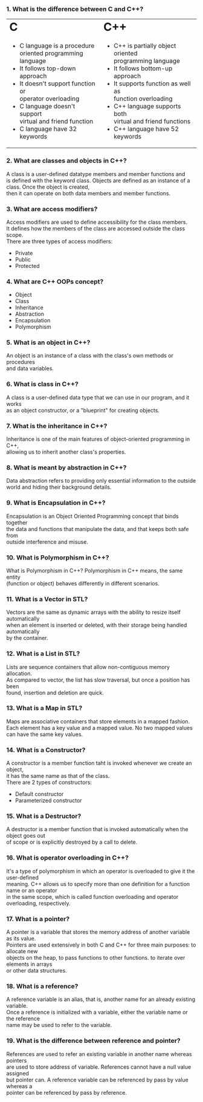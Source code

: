 ### 1. What is the difference between C and C++?

<table border="0">
 <tr>
 <td><b style="font-size:30px">C </b></td>
    <td><b style="font-size:30px">C++</b></td>
 </tr>
 <tr>
    <td>
    	<ul>
        	<li> C language is a procedure <br> oriented programming language </li>
  		<li> It follows top-down approach</li>
  		<li> It doesn't support function or <br> operator overloading </li>
            	<li> C language doesn't support <br> virtual and friend function </li>
  		<li> C language have 32 keywords </li>
	</ul>
   </td>
   <td>
    	<ul>
  		<li> C++ is partially object oriented <br> programming language </li>
  		<li> It follows bottom-up approach </li>
  		<li> It supports function as well as <br> function overloading </li>
            	<li> C++ language supports both <br> virtual and friend functions </li>
  		<li> C++ language have 52 keywords</li>
	</ul>
  </td>
</tr>
</table>

### 2. What are classes and objects in C++?

 A class is a user-defined datatype members and member functions and <br> is defined with the keyword class.
 Objects are defined as an instance of a class. Once the object is created, <br> then it can operate on both data members and member functions.

### 3. What are access modifiers?

Access modifiers are used to define accessibility for the class members. <br> It defines how the members of the class are accessed outside the class scope. <br> There are three types of access modifiers: 
* Private
* Public
* Protected

### 4. What are C++ OOPs concept? 
* Object
* Class
* Inheritance 
* Abstraction
* Encapsulation 
* Polymorphism 

### 5. What is an object in C++?
An object is an instance of a class with the class's own methods or procedures <br> and data variables.

### 6. What is class in C++?
A class is a user-defined data type that we can use in our program, and it works <br> as an object constructor, or a "blueprint" for creating objects. 

### 7. What is the inheritance in C++?
Inheritance is one of the main features of object-oriented programming in C++, <br> allowing us to inherit another class's properties.

### 8. What is meant by abstraction in C++? 
Data abstraction refers to providing only essential information to the outside <br> world and hiding their background details.

### 9. What is Encapsulation in C++?
Encapsulation is an Object Oriented Programming concept that binds together <br> the data and functions that manipulate the data, and that keeps both safe from <br> outside interference and misuse.

### 10. What is Polymorphism in C++?
What is Polymorphism in C++? Polymorphism in C++ means, the same entity <br>(function or object) behaves differently in different scenarios.

### 11. What is a Vector in STL?
Vectors are the same as dynamic arrays with the ability to resize itself automatically <br> when an element is inserted or deleted, with their storage being handled automatically <br> by the container.

### 12. What is a List in STL?
Lists are sequence containers that allow non-contiguous memory allocation. <br> As compared to vector, the list has slow traversal, but once a position has been <br> found, insertion and deletion are quick.

### 13. What is a Map in STL?
Maps are associative containers that store elements in a mapped fashion. <br> Each element has a key value and a mapped value. No two mapped values <br> can have the same key values.

### 14. What is a Constructor?
A constructor is a member function taht is invoked whenever we create an object, <br> it has the same name as that of the class. <br> There are 2 types of constructors:
* Default constructor 
* Parameterized constructor 

### 15. What is a Destructor?
A destructor is a member function that is invoked automatically when the object goes out <br> of scope or is explicitly destroyed by a call to delete.

### 16. What is operator overloading in C++?
It's a type of polymorphism in which an operator is overloaded to give it the user-defined <br> meaning. C++ allows us to specify more than one definition for a function name or an operator <br> in the same scope, which is called function overloading and operator overloading, respectively.

### 17. What is a pointer?
A pointer is a variable that stores the memory address of another variable as its value. <br> Pointers are used extensively in both C and C++ for three main purposes: to allocate new <br> objects on the heap, to pass functions to other functions. to iterate over elements in arrays <br> or other data structures.

### 18. What is a reference?
A reference variable is an alias, that is, another name for an already existing variable. <br> Once a reference is initialized with a variable, either the variable name or the reference <br> name may be used to refer to the variable.

### 19. What is the difference between reference and pointer?
References are used to refer an existing variable in another name whereas pointers <br> are used to store address of variable. References cannot have a null value assigned <br> but pointer can. A reference variable can be referenced by pass by value whereas a <br> pointer can be referenced by pass by reference.
